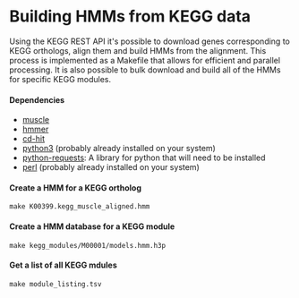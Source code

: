 # Building HMMs from KEGG data
Using the KEGG REST API it's possible to download genes corresponding
to KEGG orthologs, align them and build HMMs from the alignment. This
process is implemented as a Makefile that allows for efficient and
parallel processing. It is also possible to bulk download and build all
of the HMMs for specific KEGG modules.

#### Dependencies
* [muscle](https://www.drive5.com/muscle/)
* [hmmer](http://hmmer.org)
* [cd-hit](https://github.com/weizhongli/cdhit/releases)
* [python3](https://www.python.org/) (probably already installed on your system)
* [python-requests](http://docs.python-requests.org/en/master/): A library for python that will need to be installed
* [perl](http://www.perl.org/) (probably already installed on your system)

#### Create a HMM for a KEGG ortholog
```
make K00399.kegg_muscle_aligned.hmm
```

#### Create a HMM database for a KEGG module
```
make kegg_modules/M00001/models.hmm.h3p
```

#### Get a list of all KEGG mdules
```
make module_listing.tsv
```
